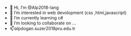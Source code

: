 - 👋 Hi, I’m @Alp2018-lang
- 👀 I’m interested in web devolopment (css ,htmi,javascript)
- 🌱 I’m currently learning c#
- 💞️ I’m looking to collaborate on ...
- 📫alpdogan.suzer2018pru.edu.tr

<!---
Alp2018-lang/Alp2018-lang is a ✨ special ✨ repository because its `README.md` (this file) appears on your GitHub profile.
You can click the Preview link to take a look at your changes.
--->
